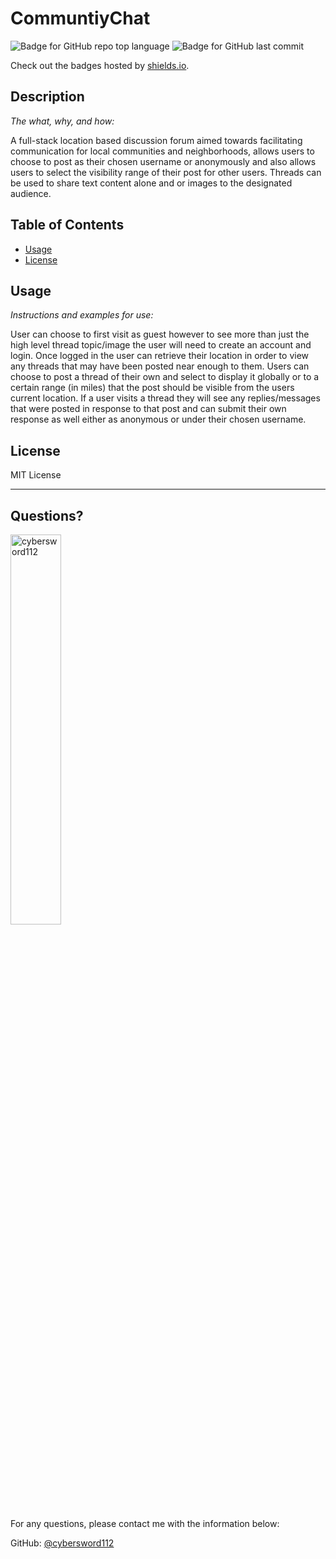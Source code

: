 # CommuntiyChat

  ![Badge for GitHub repo top language](https://img.shields.io/github/languages/top/cybersword112/CommunityChat?style=flat&logo=appveyor) ![Badge for GitHub last commit](https://img.shields.io/github/last-commit/cybersword112/CommunityChat?style=flat&logo=appveyor)
  
  Check out the badges hosted by [shields.io](https://shields.io/).
  
  
  ## Description 
  
  *The what, why, and how:* 
  
  A full-stack location based discussion forum aimed towards facilitating communication for local communities and neighborhoods, allows users to choose to post as their chosen username or anonymously and also allows users to select the visibility range of their post for other users. Threads can be used to share text content alone and or images to the designated audience. 

  ## Table of Contents
  * [Usage](#usage)
  * [License](#license)
  
  ## Usage 
  
  *Instructions and examples for use:*
  
  User can choose to first visit as guest however to see more than just the high level thread topic/image the user will need to create an account and login. Once logged in the user can retrieve their location in order to view any threads that may have been posted near enough to them. Users can choose to post a thread of their own and select to display it globally or to a certain range (in miles) that the post should be visible from the users current location. If a user visits a thread they will see any replies/messages that were posted in response to that post and can submit their own response as well either as anonymous or under their chosen username. 
  
  ## License
  
  MIT License
  
  ---
  
  ## Questions?

  <img src="https://avatars.githubusercontent.com/u/86507895?v=4" alt="cybersword112" width="40%" />
  
  For any questions, please contact me with the information below:
 
  GitHub: [@cybersword112](https://api.github.com/users/cybersword112)
  